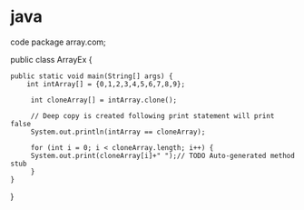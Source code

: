 # java
code
package array.com;

public class ArrayEx {

	public static void main(String[] args) {
		int intArray[] = {0,1,2,3,4,5,6,7,8,9}; 
		 
		 int cloneArray[] = intArray.clone(); 
		 
		 // Deep copy is created following print statement will print false
		 System.out.println(intArray == cloneArray); 
		 
		 for (int i = 0; i < cloneArray.length; i++) { 
		 System.out.print(cloneArray[i]+" ");// TODO Auto-generated method stub
		 }
	}

}
